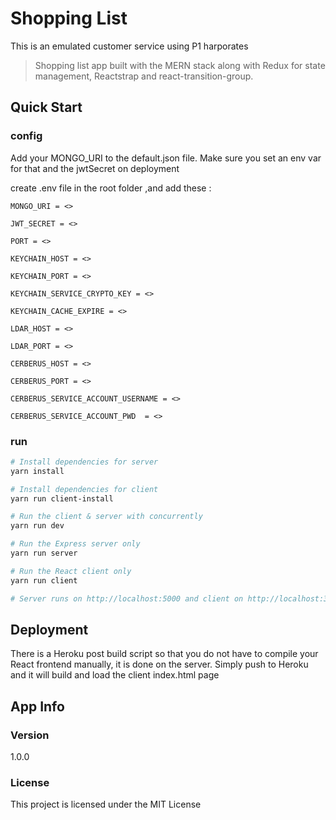 # Shopping List


This is an emulated customer service using P1 harporates

> Shopping list app built with the MERN stack along with Redux for state management, Reactstrap and react-transition-group.

## Quick Start


### config

Add your MONGO_URI to the default.json file. Make sure you set an env var for that and the jwtSecret on deployment

create .env file in the root folder ,and add these :
```
MONGO_URI = <>

JWT_SECRET = <>

PORT = <>

KEYCHAIN_HOST = <>

KEYCHAIN_PORT = <>

KEYCHAIN_SERVICE_CRYPTO_KEY = <>

KEYCHAIN_CACHE_EXPIRE = <>

LDAR_HOST = <>

LDAR_PORT = <>

CERBERUS_HOST = <>

CERBERUS_PORT = <>

CERBERUS_SERVICE_ACCOUNT_USERNAME = <>

CERBERUS_SERVICE_ACCOUNT_PWD  = <>
```

### run 

```bash
# Install dependencies for server
yarn install

# Install dependencies for client
yarn run client-install

# Run the client & server with concurrently
yarn run dev

# Run the Express server only
yarn run server

# Run the React client only
yarn run client

# Server runs on http://localhost:5000 and client on http://localhost:3000
```

## Deployment

There is a Heroku post build script so that you do not have to compile your React frontend manually, it is done on the server. Simply push to Heroku and it will build and load the client index.html page

## App Info

### Version

1.0.0

### License

This project is licensed under the MIT License
